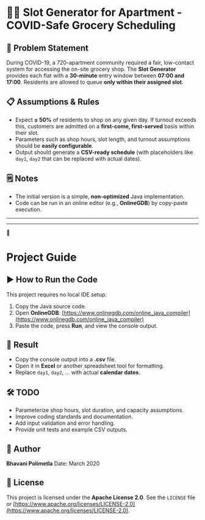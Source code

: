 # 🏢🛒  Slot Generator for Apartment - COVID-Safe Grocery Scheduling

## 📝 Problem Statement

During COVID-19, a 720-apartment community required a fair, low-contact system for accessing the on-site grocery shop. The **Slot Generator** provides each flat with a **30-minute** entry window between **07:00 and 17:00**. Residents are allowed to queue **only within their assigned slot**.

## 📋 Assumptions & Rules

- Expect **≤ 50%** of residents to shop on any given day. If turnout exceeds this, customers are admitted on a **first-come, first-served** basis within their slot.
- Parameters such as shop hours, slot length, and turnout assumptions should be **easily configurable**.
- Output should generate a **CSV-ready schedule** (with placeholders like `day1`, `day2` that can be replaced with actual dates).

## 🗒️ Notes

- The initial version is a simple, **non-optimized** Java implementation.
- Code can be run in an online editor (e.g., **OnlineGDB**) by copy-paste execution.

---

---

🚀

# Project Guide

## ▶️ How to Run the Code

This project requires no local IDE setup.

1. Copy the Java source code.
2. Open **OnlineGDB**: [https://www.onlinegdb.com/online_java_compiler](https://www.onlinegdb.com/online_java_compiler)
3. Paste the code, press **Run**, and view the console output.

## 📄 Result

- Copy the console output into a **.csv** file.
- Open it in **Excel** or another spreadsheet tool for formatting.
- Replace `day1`, `day2`, … with actual **calendar dates**.

## 🛠️ TODO

- Parameterize shop hours, slot duration, and capacity assumptions.
- Improve coding standards and documentation.
- Add input validation and error handling.
- Provide unit tests and example CSV outputs.

## 👤 Author

**Bhavani Polimetla**
Date: March 2020

## 📄 License

This project is licensed under the **Apache License 2.0**.
See the `LICENSE` file or [https://www.apache.org/licenses/LICENSE-2.0](https://www.apache.org/licenses/LICENSE-2.0).
